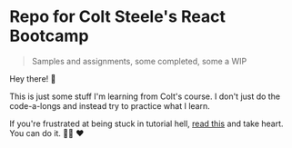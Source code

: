 # Repo for Colt Steele's React Bootcamp
> Samples and assignments, some completed, some a WIP

Hey there! 👋

This is just some stuff I'm learning from Colt's course. I don't just do the code-a-longs and instead try to practice what I learn.

If you're frustrated at being stuck in tutorial hell, [read this](https://www.amazon.com/dp/B0055PGUYU/ref=dp-kindle-redirect?_encoding=UTF8&btkr=1) and take heart. You can do it. 👨‍💻 ❤️
